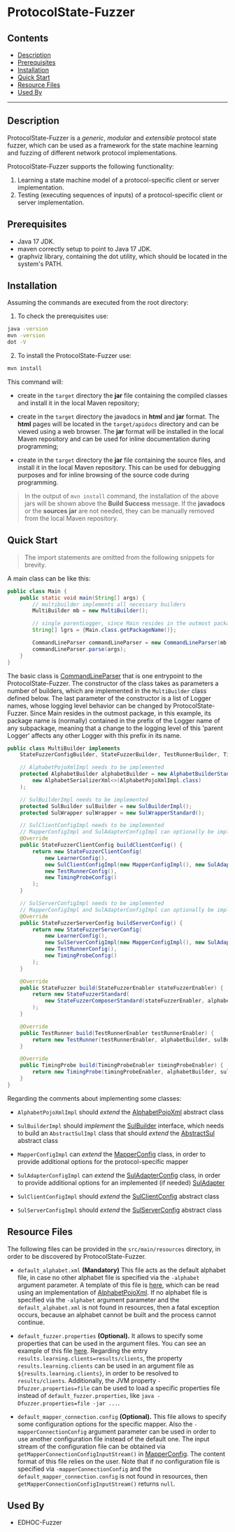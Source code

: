 # ProtocolState-Fuzzer
## Contents

* [Description](#description)
* [Prerequisites](#prerequisites)
* [Installation](#installation)
* [Quick Start](#quick-start)
* [Resource Files](#resource-files)
* [Used By](#used-by)
--------

## Description

ProtocolState-Fuzzer is a _generic_, _modular_ and _extensible_ protocol state fuzzer,
which can be used as a framework for the state machine learning and fuzzing of
different network protocol implementations.

ProtocolState-Fuzzer supports the following functionality:

1. Learning a state machine model of a protocol-specific client or server implementation.
2. Testing (executing sequences of inputs) of a protocol-specific client or server implementation.

## Prerequisites

* Java 17 JDK.
* maven correctly setup to point to Java 17 JDK.
* graphviz library, containing the dot utility, which should be located in the system's PATH.

## Installation

Assuming the commands are executed from the root directory:

1. To check the prerequisites use:
```bash
java -version
mvn -version
dot -V
```

2. To install the ProtocolState-Fuzzer use:
```bash
mvn install
```
This command will:

* create in the `target` directory the **jar** file containing the compiled
  classes and install it in the local Maven repository;

* create in the `target` directory the javadocs in **html** and **jar** format.
  The **html** pages will be located in the `target/apidocs` directory and can
  be viewed using a web browser. The **jar** format will be installed in the
  local Maven repository and can be used for inline documentation during
  programming;

* create in the `target` directory the **jar** file containing the source files,
  and install it in the local Maven repository. This can be used for debugging
  purposes and for inline browsing of the source code during programming.

> In the output of `mvn install` command, the installation of the above jars
  will be shown above the **Build Success** message. If the **javadocs** or the
  **sources** **jar** are not needed, they can be manually removed from the
  local Maven repository.

## Quick Start

> The import statements are omitted from the following snippets for brevity.

A main class can be like this:
```java
public class Main {
    public static void main(String[] args) {
        // multibuilder implements all necessary builders
        MultiBuilder mb = new MultiBuilder();

        // single parentLogger, since Main resides in the outmost package
        String[] lgrs = {Main.class.getPackageName()};

        CommandLineParser commandLineParser = new CommandLineParser(mb, mb, mb, mb, lgrs);
        commandLineParser.parse(args);
    }
}
```

The basic class is
[CommandLineParser](src/main/java/com/github/protocolfuzzing/protocolstatefuzzer/entrypoints/CommandLineParser.java)
that is one entrypoint to the ProtocolState-Fuzzer.
The constructor of the class takes as parameters a number of builders,
which are implemented in the `MultiBuilder` class defined below.
The last parameter of the constructor is a list of Logger names, whose logging
level behavior can be changed by ProtocolState-Fuzzer. Since Main resides in the outmost
package, in this example, its package name is (normally) contained in the prefix of the
Logger name of any subpackage, meaning that a change to the logging level of this
'parent Logger' affects any other Logger with this prefix in its name.

```java
public class MultiBuilder implements
    StateFuzzerConfigBuilder, StateFuzzerBuilder, TestRunnerBuilder, TimingProbeBuilder {

    // AlphabetPojoXmlImpl needs to be implemented
    protected AlphabetBuilder alphabetBuilder = new AlphabetBuilderStandard(
        new AlphabetSerializerXml<>(AlphabetPojoXmlImpl.class)
    );

    // SulBuilderImpl needs to be implemented
    protected SulBuilder sulBuilder = new SulBuilderImpl();
    protected SulWrapper sulWrapper = new SulWrapperStandard();

    // SulClientConfigImpl needs to be implemented
    // MapperConfigImpl and SulAdapterConfigImpl can optionally be implemented
    @Override
    public StateFuzzerClientConfig buildClientConfig() {
        return new StateFuzzerClientConfig(
            new LearnerConfig(),
            new SulClientConfigImpl(new MapperConfigImpl(), new SulAdapterConfigImpl()),
            new TestRunnerConfig(),
            new TimingProbeConfig()
        );
    }

    // SulServerConfigImpl needs to be implemented
    // MapperConfigImpl and SulAdapterConfigImpl can optionally be implemented
    @Override
    public StateFuzzerServerConfig buildServerConfig() {
        return new StateFuzzerServerConfig(
            new LearnerConfig(),
            new SulServerConfigImpl(new MapperConfigImpl(), new SulAdapterConfigImpl()),
            new TestRunnerConfig(),
            new TimingProbeConfig()
        );
    }

    @Override
    public StateFuzzer build(StateFuzzerEnabler stateFuzzerEnabler) {
        return new StateFuzzerStandard(
            new StateFuzzerComposerStandard(stateFuzzerEnabler, alphabetBuilder, sulBuilder, sulWrapper)
        );
    }

    @Override
    public TestRunner build(TestRunnerEnabler testRunnerEnabler) {
        return new TestRunner(testRunnerEnabler, alphabetBuilder, sulBuilder, sulWrapper);
    }

    @Override
    public TimingProbe build(TimingProbeEnabler timingProbeEnabler) {
        return new TimingProbe(timingProbeEnabler, alphabetBuilder, sulBuilder, sulWrapper);
    }
}
```

Regarding the comments about implementing some classes:

* `AlphabetPojoXmlImpl` should *extend* the
  [AlphabetPojoXml](src/main/java/com/github/protocolfuzzing/protocolstatefuzzer/components/learner/alphabet/xml/AlphabetPojoXml.java) abstract class

* `SulBuilderImpl` should *implement* the
  [SulBuilder](src/main/java/com/github/protocolfuzzing/protocolstatefuzzer/components/sul/core/SulBuilder.java) interface,
  which needs to build an `AbstractSulImpl` class that should *extend* the
  [AbstractSul](src/main/java/com/github/protocolfuzzing/protocolstatefuzzer/components/sul/core/AbstractSul.java) abstract class

* `MapperConfigImpl` can *extend* the
  [MapperConfig](src/main/java/com/github/protocolfuzzing/protocolstatefuzzer/components/sul/mapper/config/MapperConfig.java) class,
  in order to provide additional options for the protocol-specific mapper

* `SulAdapterConfigImpl` can *extend* the
  [SulAdapterConfig](src/main/java/com/github/protocolfuzzing/protocolstatefuzzer/components/sul/core/config/SulAdapterConfig.java) class,
  in order to provide additional options for an implemented (if needed)
  [SulAdapter](src/main/java/com/github/protocolfuzzing/protocolstatefuzzer/components/sul/core/SulAdapter.java)

* `SulClientConfigImpl` should *extend* the
  [SulClientConfig](src/main/java/com/github/protocolfuzzing/protocolstatefuzzer/components/sul/core/config/SulClientConfig.java) abstract class

* `SulServerConfigImpl` should *extend* the
  [SulServerConfig](src/main/java/com/github/protocolfuzzing/protocolstatefuzzer/components/sul/core/config/SulServerConfig.java) abstract class

## Resource Files

The following files can be provided in the `src/main/resources` directory, in
order to be discovered by ProtocolState-Fuzzer.

* `default_alphabet.xml` **(Mandatory)** This file acts as the default alphabet
file, in case no other alphabet file is specified via the `-alphabet` argument
parameter. A template of this file is [here](src/test/resources/default_alphabet.xml),
which can be read using an implementation of
[AlphabetPojoXml](src/main/java/com/github/protocolfuzzing/protocolstatefuzzer/components/learner/alphabet/xml/AlphabetPojoXml.java).
If no alphabet file is specified via the `-alphabet` argument parameter and the
`default_alphabet.xml` is not found in resources, then a fatal exception occurs,
because an alphabet cannot be built and the process cannot continue.

* `default_fuzzer.properties` **(Optional).** It allows to specify some properties
that can be used in the argument files. You can see an example of this file
[here](src/test/resources/default_fuzzer.properties).
Regarding the entry `results.learning.clients=results/clients`, the property
`results.learning.clients` can be used in an argument file as `${results.learning.clients}`,
in order to be resolved to `results/clients`. Additionally, the JVM property
`-Dfuzzer.properties=file` can be used to load a specific properties file instead
of `default_fuzzer.properties`, like `java -Dfuzzer.properties=file -jar ...`.

* `default_mapper_connection.config` **(Optional).** This file allows to specify
some configuration options for the specific mapper. Also the `-mapperConnectionConfig`
argument parameter can be used in order to use another configuration file instead
of the default one. The input stream of the configuration file can be obtained
via `getMapperConnectionConfigInputStream()`
in [MapperConfig](src/main/java/com/github/protocolfuzzing/protocolstatefuzzer/components/sul/mapper/config/MapperConfig.java).
The content format of this file relies on the user. Note that if no configuration
file is specified via `-mapperConnectionConfig` and the `default_mapper_connection.config`
is not found in resources, then `getMapperConnectionConfigInputStream()` returns `null`.

## Used By

* EDHOC-Fuzzer
